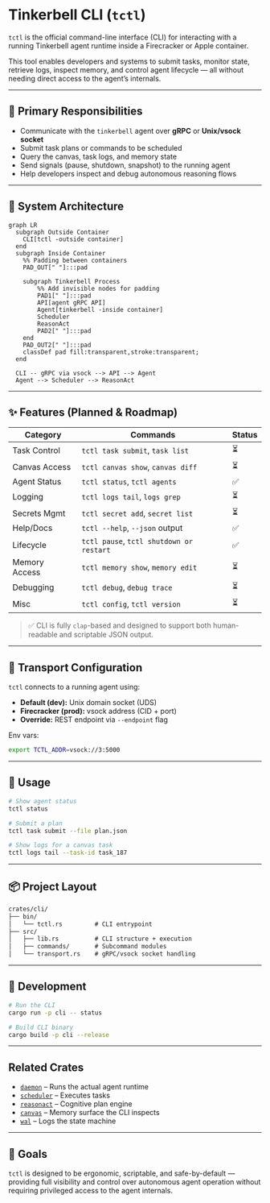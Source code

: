 # Tinkerbell CLI (`tctl`)

`tctl` is the official command-line interface (CLI) for interacting with a running Tinkerbell agent runtime inside a Firecracker or Apple container.

This tool enables developers and systems to submit tasks, monitor state, retrieve logs, inspect memory, and control agent lifecycle — all without needing direct access to the agent’s internals.

---

## 🎯 Primary Responsibilities

- Communicate with the `tinkerbell` agent over **gRPC** or **Unix/vsock socket**
- Submit task plans or commands to be scheduled
- Query the canvas, task logs, and memory state
- Send signals (pause, shutdown, snapshot) to the running agent
- Help developers inspect and debug autonomous reasoning flows

---

## 🧱 System Architecture

```mermaid
graph LR
  subgraph Outside Container
    CLI[tctl -outside container]
  end
  subgraph Inside Container
    %% Padding between containers
    PAD_OUT[" "]:::pad

    subgraph Tinkerbell Process
        %% Add invisible nodes for padding
        PAD1[" "]:::pad
        API[agent gRPC API]
        Agent[tinkerbell -inside container]
        Scheduler
        ReasonAct
        PAD2[" "]:::pad
    end
    PAD_OUT2[" "]:::pad
    classDef pad fill:transparent,stroke:transparent;
  end

  CLI -- gRPC via vsock --> API --> Agent
  Agent --> Scheduler --> ReasonAct
````

---

## ✨ Features (Planned & Roadmap)

| Category      | Commands                                 | Status   |
| ------------- |------------------------------------------|----------|
| Task Control  | `tctl task submit`, `task list`          | ⏳        |
| Canvas Access | `tctl canvas show`, `canvas diff`        | ⏳        |
| Agent Status  | `tctl status`, `tctl agents`             | ✅        |
| Logging       | `tctl logs tail`, `logs grep`            | ⏳        |
| Secrets Mgmt  | `tctl secret add`, `secret list`         | ⏳        |
| Help/Docs     | `tctl --help`, `--json` output           | ✅        | 
| Lifecycle     | `tctl pause`, `tctl shutdown or restart` | ✅      |
| Memory Access | `tctl memory show`, `memory edit`        | ⏳        |
| Debugging     | `tctl debug`, `debug trace`              | ⏳        |
| Misc          | `tctl config`, `tctl version`            | ⏳        |


> ✅ CLI is fully `clap`-based and designed to support both human-readable and scriptable JSON output.

---

## 🔐 Transport Configuration

`tctl` connects to a running agent using:

* **Default (dev):** Unix domain socket (UDS)
* **Firecracker (prod):** vsock address (CID + port)
* **Override:** REST endpoint via `--endpoint` flag

Env vars:

```bash
export TCTL_ADDR=vsock://3:5000
```

---

## 🧪 Usage

```bash
# Show agent status
tctl status

# Submit a plan
tctl task submit --file plan.json

# Show logs for a canvas task
tctl logs tail --task-id task_187
```

---

## 📦 Project Layout

```txt
crates/cli/
├── bin/
│   └── tctl.rs         # CLI entrypoint
├── src/
│   ├── lib.rs          # CLI structure + execution
│   ├── commands/       # Subcommand modules
│   └── transport.rs    # gRPC/vsock socket handling
```

---

## 🔧 Development

```bash
# Run the CLI
cargo run -p cli -- status

# Build CLI binary
cargo build -p cli --release
```

---

## Related Crates

* [`daemon`](../daemon) – Runs the actual agent runtime
* [`scheduler`](../scheduler) – Executes tasks
* [`reasonact`](../reasonact) – Cognitive plan engine
* [`canvas`](../canvas) – Memory surface the CLI inspects
* [`wal`](../wal) – Logs the state machine

---

## 🚀 Goals

`tctl` is designed to be ergonomic, scriptable, and safe-by-default — providing full visibility and control over autonomous agent operation without requiring privileged access to the agent internals.
